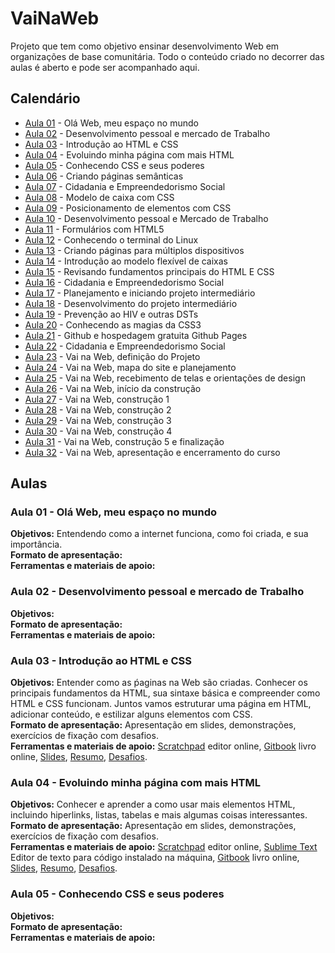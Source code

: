 # VaiNaWeb

Projeto que tem como objetivo ensinar desenvolvimento Web em organizações de base comunitária.
Todo o conteúdo criado no decorrer das aulas é aberto e pode ser acompanhado aqui. 

## Calendário

- [Aula 01](aulas/aula01/aula.md) - Olá Web, meu espaço no mundo
- [Aula 02](aulas/aula02/aula.md) - Desenvolvimento pessoal e mercado de Trabalho
- [Aula 03](aulas/aula03/aula.md) - Introdução ao HTML e CSS
- [Aula 04](aulas/aula04/aula.md) - Evoluindo minha página com mais HTML
- [Aula 05](aulas/aula05/aula.md) - Conhecendo CSS e seus poderes
- [Aula 06](aulas/aula06/aula.md) - Criando páginas semânticas
- [Aula 07](aulas/aula07/aula.md) - Cidadania e Empreendedorismo Social
- [Aula 08](aulas/aula08/aula.md) - Modelo de caixa com CSS
- [Aula 09](aulas/aula09/aula.md) - Posicionamento de elementos com CSS
- [Aula 10](aulas/aula10/aula.md) - Desenvolvimento pessoal e Mercado de Trabalho
- [Aula 11](aulas/aula11/aula.md) - Formulários com HTML5
- [Aula 12](aulas/aula12/aula.md) - Conhecendo o terminal do Linux
- [Aula 13](aulas/aula13/aula.md) - Criando páginas para múltiplos dispositivos
- [Aula 14](aulas/aula14/aula.md) - Introdução ao modelo flexível de caixas
- [Aula 15](aulas/aula15/aula.md) - Revisando fundamentos principais do HTML E CSS
- [Aula 16](aulas/aula16/aula.md) - Cidadania e Empreendedorismo Social
- [Aula 17](aulas/aula17/aula.md) - Planejamento e iniciando projeto intermediário
- [Aula 18](aulas/aula18/aula.md) - Desenvolvimento do projeto intermediário
- [Aula 19](aulas/aula19/aula.md) - Prevenção ao HIV e outras DSTs
- [Aula 20](aulas/aula20/aula.md) - Conhecendo as magias da CSS3
- [Aula 21](aulas/aula21/aula.md) - Github e hospedagem gratuita Github Pages
- [Aula 22](aulas/aula22/aula.md) - Cidadania e Empreendedorismo Social
- [Aula 23](aulas/aula23/aula.md) - Vai na Web, definição do Projeto
- [Aula 24](aulas/aula24/aula.md) - Vai na Web, mapa do site e planejamento
- [Aula 25](aulas/aula25/aula.md) - Vai na Web, recebimento de telas e orientações de design
- [Aula 26](aulas/aula26/aula.md) - Vai na Web, início da construção
- [Aula 27](aulas/aula27/aula.md) - Vai na Web, construção 1
- [Aula 28](aulas/aula28/aula.md) - Vai na Web, construção 2
- [Aula 29](aulas/aula29/aula.md) - Vai na Web, construção 3
- [Aula 30](aulas/aula30/aula.md) - Vai na Web, construção 4
- [Aula 31](aulas/aula31/aula.md) - Vai na Web, construção 5 e finalização
- [Aula 32](aulas/aula32/aula.md) - Vai na Web, apresentação e encerramento do curso

## Aulas

### Aula 01 - Olá Web, meu espaço no mundo

**Objetivos:** Entendendo como a internet funciona, como foi criada, e sua importância.<br>
**Formato de apresentação:** <br>
**Ferramentas e materiais de apoio:** <br>

### Aula 02 - Desenvolvimento pessoal e mercado de Trabalho

**Objetivos:** <br>
**Formato de apresentação:** <br>
**Ferramentas e materiais de apoio:** <br>

### Aula 03 - Introdução ao HTML e CSS

**Objetivos:** Entender como as ṕaginas na Web são criadas. Conhecer os principais fundamentos da HTML, sua sintaxe básica e compreender como HTML e CSS funcionam. Juntos vamos estruturar uma página em HTML, adicionar conteúdo, e estilizar alguns elementos com CSS.<br>
**Formato de apresentação:** Apresentação em slides, demonstrações, exercícios de fixação com desafios.<br>
**Ferramentas e materiais de apoio:** [Scratchpad](http://scratchpad.io/vainaweb) editor online, [Gitbook](https://vainaweb.gitbooks.io/primeiros-passos-web/) livro online, [Slides](http://slides.com/dalivieira/vainaweb-aula03), [Resumo](aulas/aula03/resumo.md), [Desafios](aulas/aula03/desafios.md).<br>

### Aula 04 - Evoluindo minha página com mais HTML

**Objetivos:** Conhecer e aprender a como usar mais elementos HTML, incluindo hiperlinks, listas, tabelas e mais algumas coisas interessantes.<br>
**Formato de apresentação:** Apresentação em slides, demonstrações, exercícios de fixação com desafios.<br>
**Ferramentas e materiais de apoio:** [Scratchpad](http://scratchpad.io/vainaweb) editor online, [Sublime Text]() Editor de texto para código instalado na máquina, [Gitbook](https://vainaweb.gitbooks.io/primeiros-passos-web/) livro online, [Slides](http://slides.com/dalivieira/vainaweb-aula04), [Resumo](aulas/aula04/resumo.md), [Desafios](aulas/aula04/desafios.md).<br>

### Aula 05 - Conhecendo CSS e seus poderes

**Objetivos:** <br>
**Formato de apresentação:** <br>
**Ferramentas e materiais de apoio:** <br>